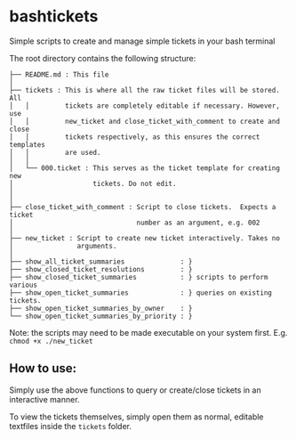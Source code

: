 # bashtickets
Simple scripts to create and manage simple tickets in your bash terminal

The root directory contains the following structure:

    ├── README.md : This file
    │
    ├── tickets : This is where all the raw ticket files will be stored. All
    │   │         tickets are completely editable if necessary. However, use
    │   │         new_ticket and close_ticket_with_comment to create and close
    │   │         tickets respectively, as this ensures the correct templates
    │   │         are used.
    │   │
    │   └── 000.ticket : This serves as the ticket template for creating new
    │                    tickets. Do not edit.
    │
    │
    ├── close_ticket_with_comment : Script to close tickets.  Expects a ticket
    │                               number as an argument, e.g. 002
    │
    ├── new_ticket : Script to create new ticket interactively. Takes no
    │                arguments.
    │
    ├── show_all_ticket_summaries              : }
    ├── show_closed_ticket_resolutions         : }
    ├── show_closed_ticket_summaries           : } scripts to perform various
    ├── show_open_ticket_summaries             : } queries on existing tickets.
    ├── show_open_ticket_summaries_by_owner    : }
    └── show_open_ticket_summaries_by_priority : }

Note: the scripts may need to be made executable on your system first.
E.g. `chmod +x ./new_ticket`

## How to use:

Simply use the above functions to query or create/close tickets in an
interactive manner.

To view the tickets themselves, simply open them as normal, editable textfiles
inside the `tickets` folder. 
